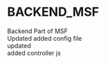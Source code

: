# BACKEND_MSF
Backend Part of MSF
<br>
Updated added config file
<br>
updated
<br>
added controller js 
